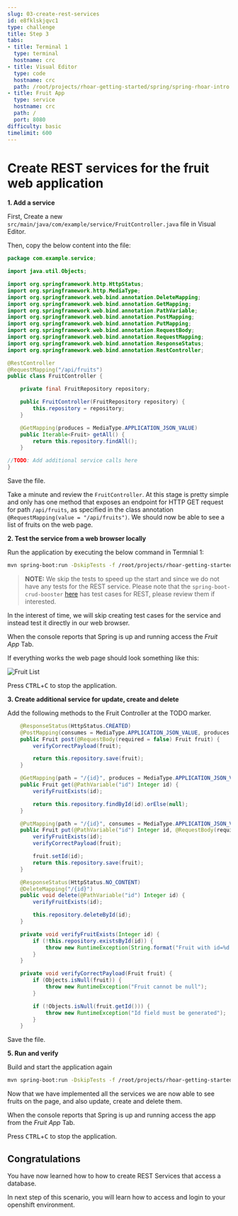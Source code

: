 ```yaml
---
slug: 03-create-rest-services
id: e8fklskjqvc1
type: challenge
title: Step 3
tabs:
- title: Terminal 1
  type: terminal
  hostname: crc
- title: Visual Editor
  type: code
  hostname: crc
  path: /root/projects/rhoar-getting-started/spring/spring-rhoar-intro
- title: Fruit App
  type: service
  hostname: crc
  path: /
  port: 8080
difficulty: basic
timelimit: 600
---
```

# Create REST services for the fruit web application


**1. Add a service**

First, Create a new `src/main/java/com/example/service/FruitController.java` file in Visual Editor.

Then, copy the below content into the file:

```java
package com.example.service;

import java.util.Objects;

import org.springframework.http.HttpStatus;
import org.springframework.http.MediaType;
import org.springframework.web.bind.annotation.DeleteMapping;
import org.springframework.web.bind.annotation.GetMapping;
import org.springframework.web.bind.annotation.PathVariable;
import org.springframework.web.bind.annotation.PostMapping;
import org.springframework.web.bind.annotation.PutMapping;
import org.springframework.web.bind.annotation.RequestBody;
import org.springframework.web.bind.annotation.RequestMapping;
import org.springframework.web.bind.annotation.ResponseStatus;
import org.springframework.web.bind.annotation.RestController;

@RestController
@RequestMapping("/api/fruits")
public class FruitController {

    private final FruitRepository repository;

    public FruitController(FruitRepository repository) {
        this.repository = repository;
    }

    @GetMapping(produces = MediaType.APPLICATION_JSON_VALUE)
    public Iterable<Fruit> getAll() {
        return this.repository.findAll();
    }

//TODO: Add additional service calls here
}
```

Save the file.

Take a minute and review the `FruitController`. At this stage is pretty simple and only has one method that exposes an endpoint for HTTP GET request for path `/api/fruits`, as specified in the class annotation `@RequestMapping(value = "/api/fruits")`. We should now be able to see a list of fruits on the web page.

**2. Test the service from a web browser locally**

Run the application by executing the below command in Termnial 1:

```bash
mvn spring-boot:run -DskipTests -f /root/projects/rhoar-getting-started/spring/spring-rhoar-intro
```

>**NOTE:** We skip the tests to speed up the start and since we do not have any tests for the REST service. Please note that the `spring-boot-crud-booster` [here](https://github.com/snowdrop/spring-boot-crud-booster) has test cases for REST, please review them if interested.

In the interest of time, we will skip creating test cases for the service and instead test it directly in our web browser.

When the console reports that Spring is up and running access the *Fruit App* Tab.

If everything works the web page should look something like this:

![Fruit List](https://raw.githubusercontent.com/openshift-instruqt/instruqt/master/assets/middleware/rhoar-getting-started-spring/fruit-list.png)

Press <kbd>CTRL</kbd>+<kbd>C</kbd> to stop the application.

**3. Create additional service for update, create and delete**

Add the following methods to the Fruit Controller at the TODO marker.

```java
    @ResponseStatus(HttpStatus.CREATED)
    @PostMapping(consumes = MediaType.APPLICATION_JSON_VALUE, produces = MediaType.APPLICATION_JSON_VALUE)
    public Fruit post(@RequestBody(required = false) Fruit fruit) {
        verifyCorrectPayload(fruit);

        return this.repository.save(fruit);
    }

    @GetMapping(path = "/{id}", produces = MediaType.APPLICATION_JSON_VALUE)
    public Fruit get(@PathVariable("id") Integer id) {
        verifyFruitExists(id);

        return this.repository.findById(id).orElse(null);
    }

    @PutMapping(path = "/{id}", consumes = MediaType.APPLICATION_JSON_VALUE, produces = MediaType.APPLICATION_JSON_VALUE)
    public Fruit put(@PathVariable("id") Integer id, @RequestBody(required = false) Fruit fruit) {
        verifyFruitExists(id);
        verifyCorrectPayload(fruit);

        fruit.setId(id);
        return this.repository.save(fruit);
    }

    @ResponseStatus(HttpStatus.NO_CONTENT)
    @DeleteMapping("/{id}")
    public void delete(@PathVariable("id") Integer id) {
        verifyFruitExists(id);

        this.repository.deleteById(id);
    }

    private void verifyFruitExists(Integer id) {
        if (!this.repository.existsById(id)) {
            throw new RuntimeException(String.format("Fruit with id=%d was not found", id));
        }
    }

    private void verifyCorrectPayload(Fruit fruit) {
        if (Objects.isNull(fruit)) {
            throw new RuntimeException("Fruit cannot be null");
        }

        if (!Objects.isNull(fruit.getId())) {
            throw new RuntimeException("Id field must be generated");
        }
    }
```

Save the file.

**5. Run and verify**

Build and start the application again

```bash
mvn spring-boot:run -DskipTests -f /root/projects/rhoar-getting-started/spring/spring-rhoar-intro
```

Now that we have implemented all the services we are now able to see fruits on the page, and also update, create and delete them.

When the console reports that Spring is up and running access the app from the *Fruit App* Tab.

Press <kbd>CTRL</kbd>+<kbd>C</kbd> to stop the application.

## Congratulations

You have now learned how to how to create REST Services that access a database.

In next step of this scenario, you will learn how to access and login to your openshift environment.
